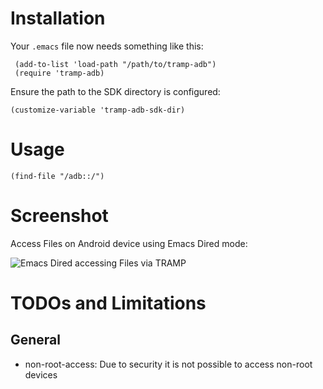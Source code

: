 # Installation

Your ```.emacs``` file now needs something like this:

     (add-to-list 'load-path "/path/to/tramp-adb")
     (require 'tramp-adb)

Ensure the path to the SDK directory is configured:

    (customize-variable 'tramp-adb-sdk-dir)  

# Usage 

    (find-file "/adb::/")

# Screenshot
 
Access Files on Android device using Emacs Dired mode:

![Emacs Dired accessing Files via TRAMP](tramp-adb/raw/master/res/emacs-dired.png) 

# TODOs and Limitations #

## General 

* non-root-access: Due to security it is not possible to access non-root devices


